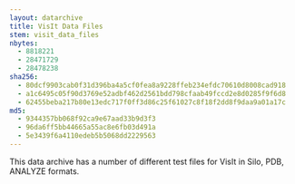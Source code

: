 ```yaml
---
layout: datarchive
title: VisIt Data Files
stem: visit_data_files
nbytes:
  - 8818221
  - 28471729
  - 28478238
sha256:
  - 80dcf9903cab0f31d396ba4a5cf0fea8a9228ffeb234efdc70610d8008cad918
  - a1c6495c05f90d3769e52adbf462d2561bdd798cfaab49fccd2e8d0285f9f6d8
  - 62455beba217b80e13edc717f0ff3d86c25f61027c8f18f2dd8f9daa9a01a17c
md5:
  - 9344357bb068f92ca9e67aad33b9d3f3
  - 96da6ff5bb44665a55ac8e6fb03d491a
  - 5e3439f6a4110edeb5b5068dd2229563
---
```

This data archive has a number of different test files for VisIt in Silo, PDB, ANALYZE formats.
